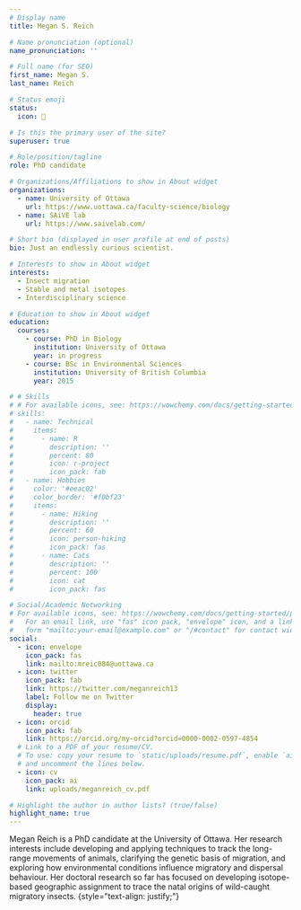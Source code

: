 ```yaml
---
# Display name
title: Megan S. Reich

# Name pronunciation (optional)
name_pronunciation: ''

# Full name (for SEO)
first_name: Megan S.
last_name: Reich

# Status emoji
status:
  icon: 🦋

# Is this the primary user of the site?
superuser: true

# Role/position/tagline
role: PhD candidate

# Organizations/Affiliations to show in About widget
organizations:
  - name: University of Ottawa
    url: https://www.uottawa.ca/faculty-science/biology
  - name: SAiVE lab
    url: https://www.saivelab.com/

# Short bio (displayed in user profile at end of posts)
bio: Just an endlessly curious scientist.

# Interests to show in About widget
interests:
  - Insect migration
  - Stable and metal isotopes
  - Interdisciplinary science

# Education to show in About widget
education:
  courses:
    - course: PhD in Biology
      institution: University of Ottawa
      year: in progress
    - course: BSc in Environmental Sciences
      institution: University of British Columbia
      year: 2015

# # Skills
# # For available icons, see: https://wowchemy.com/docs/getting-started/page-builder/#icons
# skills:
#   - name: Technical
#     items:
#       - name: R
#         description: ''
#         percent: 80
#         icon: r-project
#         icon_pack: fab
#   - name: Hobbies
#     color: '#eeac02'
#     color_border: '#f0bf23'
#     items:
#       - name: Hiking
#         description: ''
#         percent: 60
#         icon: person-hiking
#         icon_pack: fas
#       - name: Cats
#         description: ''
#         percent: 100
#         icon: cat
#         icon_pack: fas

# Social/Academic Networking
# For available icons, see: https://wowchemy.com/docs/getting-started/page-builder/#icons
#   For an email link, use "fas" icon pack, "envelope" icon, and a link in the
#   form "mailto:your-email@example.com" or "/#contact" for contact widget.
social:
  - icon: envelope
    icon_pack: fas
    link: mailto:mreic084@uottawa.ca
  - icon: twitter
    icon_pack: fab
    link: https://twitter.com/meganreich13
    label: Follow me on Twitter
    display:
      header: true
  - icon: orcid
    icon_pack: fab
    link: https://orcid.org/my-orcid?orcid=0000-0002-0597-4854
  # Link to a PDF of your resume/CV.
  # To use: copy your resume to `static/uploads/resume.pdf`, enable `ai` icons in `params.yaml`,
  # and uncomment the lines below.
  - icon: cv
    icon_pack: ai
    link: uploads/meganreich_cv.pdf

# Highlight the author in author lists? (true/false)
highlight_name: true
---
```


Megan Reich is a PhD candidate at the University of Ottawa. Her research interests include developing and applying techniques to track the long-range movements of animals, clarifying the genetic basis of migration, and exploring how environmental conditions influence migratory and dispersal behaviour. Her doctoral research so far has focused on developing isotope-based geographic assignment to trace the natal origins of wild-caught migratory insects.
{style="text-align: justify;"}
